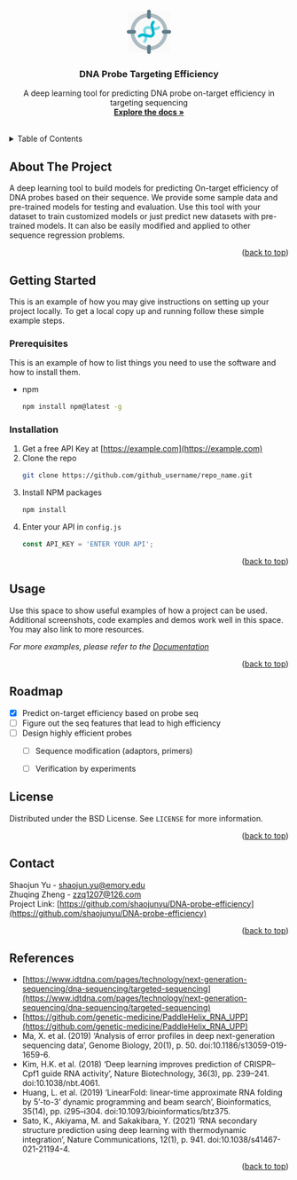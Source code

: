 <div id="top"></div>

<!-- PROJECT LOGO -->
<br />
<div style="text-align: center">
  <a href="https://github.com/shaojunyu/DNA-probe-efficiency">
    <img src="images/DNA.png" alt="Logo" width="80" height="80">
  </a>

<h3 align="center">DNA Probe Targeting Efficiency</h3>

  <p style="text-align: center">
    A deep learning tool for predicting DNA probe on-target efficiency in targeting sequencing
    <br />
    <a href="https://github.com/github_username/repo_name"><strong>Explore the docs »</strong></a>
    <br />
    <br />
  </p>
</div>



<!-- TABLE OF CONTENTS -->
<details>
  <summary>Table of Contents</summary>
  <ol>
    <li>
      <a href="#about-the-project">About The Project</a>
    </li>
    <li>
      <a href="#getting-started">Getting Started</a>
      <ul>
        <li><a href="#prerequisites">Prerequisites</a></li>
        <li><a href="#installation">Installation</a></li>
      </ul>
    </li>
    <li>
      <a href="#usage">Usage</a>
      <ul>
        <li><a href="#train">Train Model</a></li>
        <li><a href="#predict">Predict</a></li>
      </ul>
    </li>
    <li><a href="#roadmap">Roadmap</a></li>
    <li><a href="#license">License</a></li>
    <li><a href="#contact">Contact</a></li>
    <li><a href="#acknowledgments">Acknowledgments</a></li>
  </ol>
</details>



<!-- ABOUT THE PROJECT -->

## About The Project

[//]: # ([![Product Name Screen Shot][product-screenshot]]&#40;https://example.com&#41;)
A deep learning tool to build models for predicting
On-target efficiency of DNA probes based on their sequence. We provide some sample data and pre-trained models for testing and evaluation. Use this tool with your dataset to train customized models or just predict new datasets with pre-trained models. It can also be easily modified and applied to other sequence regression problems.



<p style="text-align: right">(<a href="#top">back to top</a>)</p>



<!-- GETTING STARTED -->

## Getting Started

This is an example of how you may give instructions on setting up your project locally.
To get a local copy up and running follow these simple example steps.

### Prerequisites

This is an example of how to list things you need to use the software and how to install them.

* npm
  ```sh
  npm install npm@latest -g
  ```

### Installation

1. Get a free API Key at [https://example.com](https://example.com)
2. Clone the repo
   ```sh
   git clone https://github.com/github_username/repo_name.git
   ```
3. Install NPM packages
   ```sh
   npm install
   ```
4. Enter your API in `config.js`
   ```js
   const API_KEY = 'ENTER YOUR API';
   ```

<p align="right">(<a href="#top">back to top</a>)</p>



<!-- USAGE EXAMPLES -->

## Usage

Use this space to show useful examples of how a project can be used. Additional screenshots, code examples and demos
work well in this space. You may also link to more resources.

_For more examples, please refer to the [Documentation](https://example.com)_

<p style="text-align: right">(<a href="#top">back to top</a>)</p>



<!-- ROADMAP -->

## Roadmap

- [x] Predict on-target efficiency based on probe seq
- [ ] Figure out the seq features that lead to high efficiency
- [ ] Design highly efficient probes 
    - [ ] Sequence modification (adaptors, primers)
    - [ ] Verification by experiments



<!-- LICENSE -->

## License

Distributed under the BSD License. See `LICENSE` for more information.

<p style="text-align: right">(<a href="#top">back to top</a>)</p>



<!-- CONTACT -->

## Contact

Shaojun Yu - shaojun.yu@emory.edu  
Zhuqing Zheng - zzq1207@126.com   
Project Link: [https://github.com/shaojunyu/DNA-probe-efficiency](https://github.com/shaojunyu/DNA-probe-efficiency)

<p style="text-align: right">(<a href="#top">back to top</a>)</p>



<!-- ACKNOWLEDGMENTS -->

## References

* [https://www.idtdna.com/pages/technology/next-generation-sequencing/dna-sequencing/targeted-sequencing](https://www.idtdna.com/pages/technology/next-generation-sequencing/dna-sequencing/targeted-sequencing)
* [https://github.com/genetic-medicine/PaddleHelix_RNA_UPP](https://github.com/genetic-medicine/PaddleHelix_RNA_UPP)
* Ma, X. et al. (2019) ‘Analysis of error profiles in deep next-generation sequencing data’, Genome Biology, 20(1), p. 50. doi:10.1186/s13059-019-1659-6.
* Kim, H.K. et al. (2018) ‘Deep learning improves prediction of CRISPR–Cpf1 guide RNA activity’, Nature Biotechnology, 36(3), pp. 239–241. doi:10.1038/nbt.4061.
* Huang, L. et al. (2019) ‘LinearFold: linear-time approximate RNA folding by 5’-to-3’ dynamic programming and beam search’, Bioinformatics, 35(14), pp. i295–i304. doi:10.1093/bioinformatics/btz375.
* Sato, K., Akiyama, M. and Sakakibara, Y. (2021) ‘RNA secondary structure prediction using deep learning with thermodynamic integration’, Nature Communications, 12(1), p. 941. doi:10.1038/s41467-021-21194-4.

<p style="text-align: right">(<a href="#top">back to top</a>)</p>



<!-- MARKDOWN LINKS & IMAGES -->
<!-- https://www.markdownguide.org/basic-syntax/#reference-style-links -->

[contributors-shield]: https://img.shields.io/github/contributors/github_username/repo_name.svg?style=for-the-badge

[contributors-url]: https://github.com/github_username/repo_name/graphs/contributors

[forks-shield]: https://img.shields.io/github/forks/github_username/repo_name.svg?style=for-the-badge

[forks-url]: https://github.com/github_username/repo_name/network/members

[stars-shield]: https://img.shields.io/github/stars/github_username/repo_name.svg?style=for-the-badge

[stars-url]: https://github.com/github_username/repo_name/stargazers

[issues-shield]: https://img.shields.io/github/issues/github_username/repo_name.svg?style=for-the-badge

[issues-url]: https://github.com/github_username/repo_name/issues

[license-shield]: https://img.shields.io/github/license/github_username/repo_name.svg?style=for-the-badge

[license-url]: https://github.com/github_username/repo_name/blob/master/LICENSE.txt

[linkedin-shield]: https://img.shields.io/badge/-LinkedIn-black.svg?style=for-the-badge&logo=linkedin&colorB=555

[linkedin-url]: https://linkedin.com/in/linkedin_username

[product-screenshot]: images/screenshot.png
